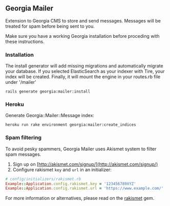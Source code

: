 ## Georgia Mailer

Extension to Georgia CMS to store and send messages. Messages will be treated for spam before being sent to you.

Make sure you have a working Georgia installation before proceding with these instructions.

### Installation

The install generator will add missing migrations and automatically migrate your database.
If you selected ElasticSearch as your indexer with Tire, your index will be created.
Finally, it will mount the engine in your routes.rb file under '/mailer'

    rails generate georgia:mailer:install

### Heroku

Generate Georgia::Mailer::Message index:

    heroku run rake environment georgia:mailer:create_indices

### Spam filtering

To avoid pesky spammers, Georgia Mailer uses Akismet system to filter spam messages.

1. Sign up on [http://akismet.com/signup/](http://akismet.com/signup/)
2. Configure rakismet `key` and `url` in an initializer:

```ruby
# config/initializers/rakismet.rb
Example::Application.config.rakismet.key = '123456789XYZ'
Example::Application.config.rakismet.url = 'https://www.example.com/'
```

For more information or alternatives, please read on the [rakismet](https://github.com/joshfrench/rakismet) gem.